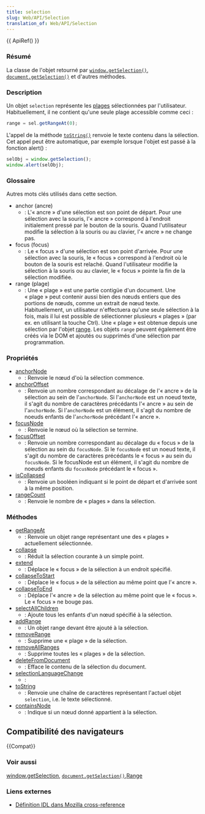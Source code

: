 ```yaml
---
title: selection
slug: Web/API/Selection
translation_of: Web/API/Selection
---
```


{{ ApiRef() }}

### Résumé

La classe de l'objet retourné par [`window.getSelection()`](Window/getSelection), [`document.getSelection()`](/fr/docs/Web/API/Document/getSelection) et d'autres méthodes.

### Description

Un objet `selection` représente les [plages](range) sélectionnées par l'utilisateur. Habituellement, il ne contient qu'une seule plage accessible comme ceci&nbsp;:

```js
range = sel.getRangeAt(0);
```

L'appel de la méthode [`toString()`](Selection/toString) renvoie le texte contenu dans la sélection. Cet appel peut être automatique, par exemple lorsque l'objet est passé à la fonction alert() :

```js
selObj = window.getSelection();
window.alert(selObj);
```

### Glossaire

Autres mots clés utilisés dans cette section.

- anchor (ancre)
  - : L'«&nbsp;ancre&nbsp;» d'une sélection est son point de départ. Pour une sélection avec la souris, l'«&nbsp;ancre&nbsp;» correspond à l'endroit initialement pressé par le bouton de la souris. Quand l'utilisateur modifie la sélection à la souris ou au clavier, l'«&nbsp;ancre&nbsp;» ne change pas.
- focus (focus)
  - : Le «&nbsp;focus&nbsp;» d'une sélection est son point d'arrivée. Pour une sélection avec la souris, le «&nbsp;focus&nbsp;» correspond à l'endroit où le bouton de la souris est relaché. Quand l'utilisateur modifie la sélection à la souris ou au clavier, le «&nbsp;focus&nbsp;» pointe la fin de la sélection modifiée.
- range (plage)
  - : Une «&nbsp;plage&nbsp;» est une partie contigüe d'un document. Une «&nbsp;plage&nbsp;» peut contenir aussi bien des nœuds entiers que des portions de nœuds, comme un extrait de nœud texte. Habituellement, un utilisateur n'effectuera qu'une seule sélection à la fois, mais il lui est possible de sélectionner plusieurs «&nbsp;plages&nbsp;» (par ex. en utilisant la touche Ctrl). Une «&nbsp;plage&nbsp;» est obtenue depuis une sélection par l'objet [range](range). Les objets `range` peuvent également être créés via le DOM et ajoutés ou supprimés d'une sélection par programmation.

### Propriétés

- [anchorNode](/fr/docs/Web/API/Selection/anchorNode)
  - : Renvoie le nœud d'où la sélection commence.
- [anchorOffset](/fr/docs/Web/API/Selection/anchorOffset)
  - : Renvoie un nombre correspondant au décalage de l'«&nbsp;ancre&nbsp;» de la sélection au sein de l'`anchorNode`. Si l'`anchorNode` est un noeud texte, il s'agit du nombre de caractères précédants l'«&nbsp;ancre&nbsp;» au sein de l'`anchorNode`. Si l'`anchorNode` est un élément, il s'agit du nombre de noeuds enfants de l'`anchorNode` précédant l'«&nbsp;ancre&nbsp;».
- [focusNode](/fr/docs/Web/API/Selection/focusNode)
  - : Renvoie le nœud où la sélection se termine.
- [focusOffset](/fr/docs/Web/API/Selection/focusOffset)
  - : Renvoie un nombre correspondant au décalage du « focus&nbsp;» de la sélection au sein du `focusNode`. Si le `focusNode` est un noeud texte, il s'agit du nombre de caractères précédants le « focus » au sein du `focusNode`. Si le focusNode est un élément, il s'agit du nombre de noeuds enfants du `focusNode` précédant le « focus ».
- [isCollapsed](/fr/docs/Web/API/Selection/isCollapsed)
  - : Renvoie un booléen indiquant si le point de départ et d'arrivée sont à la même position.
- [rangeCount](/fr/docs/Web/API/Selection/rangeCount)
  - : Renvoie le nombre de «&nbsp;plages&nbsp;» dans la sélection.

### Méthodes

- [getRangeAt](/fr/docs/Web/API/Selection/getRangeAt)
  - : Renvoie un objet range représentant une des «&nbsp;plages&nbsp;» actuellement sélectionnée.
- [collapse](/fr/docs/Web/API/Selection/collapse)
  - : Réduit la sélection courante à un simple point.
- [extend](/fr/docs/Web/API/Selection/extend)
  - : Déplace le «&nbsp;focus&nbsp;» de la sélection à un endroit spécifié.
- [collapseToStart](/fr/docs/Web/API/Selection/collapseToStart)
  - : Déplace le «&nbsp;focus&nbsp;» de la sélection au même point que l'«&nbsp;ancre&nbsp;».
- [collapseToEnd](/fr/docs/Web/API/Selection/collapseToEnd)
  - : Déplace l'«&nbsp;ancre&nbsp;» de la sélection au même point que le «&nbsp;focus&nbsp;». Le «&nbsp;focus&nbsp;» ne bouge pas.
- [selectAllChildren](/fr/docs/Web/API/Selection/selectAllChildren)
  - : Ajoute tous les enfants d'un nœud spécifié à la sélection.
- [addRange](/fr/docs/Web/API/Selection/addRange)
  - : Un objet range devant être ajouté à la sélection.
- [removeRange](/fr/docs/Web/API/Selection/removeRange)
  - : Supprime une «&nbsp;plage&nbsp;» de la sélection.
- [removeAllRanges](/fr/docs/Web/API/Selection/removeAllRanges)
  - : Supprime toutes les «&nbsp;plages&nbsp;» de la sélection.
- [deleteFromDocument](/fr/docs/Web/API/Selection/deleteFromDocument)
  - : Efface le contenu de la sélection du document.
- [selectionLanguageChange](/fr/docs/Web/API/Selection/selectionLanguageChange)
  - :
- [toString](/fr/docs/Web/API/Selection/toString)
  - : Renvoie une chaîne de caractères représentant l'actuel objet `selection`, i.e. le texte sélectionné.
- [containsNode](/fr/docs/Web/API/Selection/containsNode)
  - : Indique si un nœud donné appartient à la sélection.

## Compatibilité des navigateurs

{{Compat}}

### Voir aussi

[window.getSelection](Window/getSelection), [`document.getSelection()`](/fr/docs/Web/API/Document/getSelection),[Range](range)

### Liens externes

- [Définition IDL dans Mozilla cross-reference](http://lxr.mozilla.org/mozilla/source/content/base/public/nsISelection.idl)
